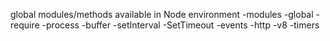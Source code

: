  global modules/methods available in Node environment
 -modules
 -global
 -require
 -process
 -buffer
 -setInterval
 -SetTimeout
 -events
 -http
 -v8
 -timers